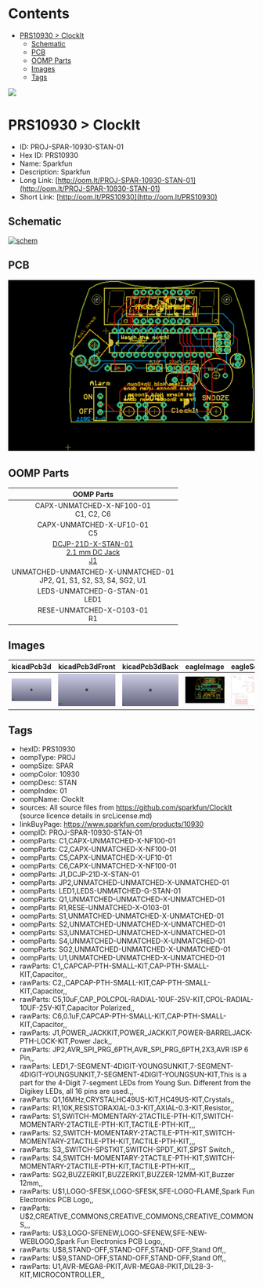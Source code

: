 



Contents
========

* [PRS10930 > ClockIt](#prs10930--clockit)
	* [Schematic](#schematic)
	* [PCB](#pcb)
	* [OOMP Parts](#oomp-parts)
	* [Images](#images)
	* [Tags](#tags)
  
![][im]
# PRS10930 > ClockIt

- ID: PROJ-SPAR-10930-STAN-01
- Hex ID: PRS10930
- Name: Sparkfun
- Description: Sparkfun
- Long Link: [http://oom.lt/PROJ-SPAR-10930-STAN-01](http://oom.lt/PROJ-SPAR-10930-STAN-01)
- Short Link: [http://oom.lt/PRS10930](http://oom.lt/PRS10930)

## Schematic
  
[![schem](eagleSchemImage.png)](eagleSchemImage.png)
## PCB
  
[![pcb](eagleImage.png)](eagleImage.png)
## OOMP Parts
  

|OOMP Parts|
| :---: |
|CAPX-UNMATCHED-X-NF100-01<BR>C1, C2, C6|
|CAPX-UNMATCHED-X-UF10-01<BR>C5|
|[DCJP-21D-X-STAN-01<br> 2.1 mm DC Jack<br> J1](https://github.com/oomlout/oomlout_OOMP_parts/tree/main/DCJP-21D-X-STAN-01/)|
|UNMATCHED-UNMATCHED-X-UNMATCHED-01<BR>JP2, Q1, S1, S2, S3, S4, SG2, U1|
|LEDS-UNMATCHED-G-STAN-01<BR>LED1|
|RESE-UNMATCHED-X-O103-01<BR>R1|

## Images
  
  

|kicadPcb3d|kicadPcb3dFront|kicadPcb3dBack|eagleImage|eagleSchemImage|
| :---: | :---: | :---: | :---: | :---: |
|[![kicadPcb3d](kicadPcb3d_140.png)](kicadPcb3d.png)|[![kicadPcb3dFront](kicadPcb3dFront_140.png)](kicadPcb3dFront.png)|[![kicadPcb3dBack](kicadPcb3dBack_140.png)](kicadPcb3dBack.png)|[![eagleImage](eagleImage_140.png)](eagleImage.png)|[![eagleSchemImage](eagleSchemImage_140.png)](eagleSchemImage.png)|

## Tags

- hexID: PRS10930
- oompType: PROJ
- oompSize: SPAR
- oompColor: 10930
- oompDesc: STAN
- oompIndex: 01
- oompName: ClockIt
- sources: All source files from https://github.com/sparkfun/ClockIt (source licence details in srcLicense.md)
- linkBuyPage: https://www.sparkfun.com/products/10930
- oompID: PROJ-SPAR-10930-STAN-01
- oompParts: C1,CAPX-UNMATCHED-X-NF100-01
- oompParts: C2,CAPX-UNMATCHED-X-NF100-01
- oompParts: C5,CAPX-UNMATCHED-X-UF10-01
- oompParts: C6,CAPX-UNMATCHED-X-NF100-01
- oompParts: J1,DCJP-21D-X-STAN-01
- oompParts: JP2,UNMATCHED-UNMATCHED-X-UNMATCHED-01
- oompParts: LED1,LEDS-UNMATCHED-G-STAN-01
- oompParts: Q1,UNMATCHED-UNMATCHED-X-UNMATCHED-01
- oompParts: R1,RESE-UNMATCHED-X-O103-01
- oompParts: S1,UNMATCHED-UNMATCHED-X-UNMATCHED-01
- oompParts: S2,UNMATCHED-UNMATCHED-X-UNMATCHED-01
- oompParts: S3,UNMATCHED-UNMATCHED-X-UNMATCHED-01
- oompParts: S4,UNMATCHED-UNMATCHED-X-UNMATCHED-01
- oompParts: SG2,UNMATCHED-UNMATCHED-X-UNMATCHED-01
- oompParts: U1,UNMATCHED-UNMATCHED-X-UNMATCHED-01
- rawParts: C1,,CAPCAP-PTH-SMALL-KIT,CAP-PTH-SMALL-KIT,Capacitor,,
- rawParts: C2,,CAPCAP-PTH-SMALL-KIT,CAP-PTH-SMALL-KIT,Capacitor,,
- rawParts: C5,10uF,CAP_POLCPOL-RADIAL-10UF-25V-KIT,CPOL-RADIAL-10UF-25V-KIT,Capacitor Polarized,,
- rawParts: C6,0.1uF,CAPCAP-PTH-SMALL-KIT,CAP-PTH-SMALL-KIT,Capacitor,,
- rawParts: J1,POWER_JACKKIT,POWER_JACKKIT,POWER-BARRELJACK-PTH-LOCK-KIT,Power Jack,,
- rawParts: JP2,AVR_SPI_PRG_6PTH,AVR_SPI_PRG_6PTH,2X3,AVR ISP 6 Pin,,
- rawParts: LED1,7-SEGMENT-4DIGIT-YOUNGSUNKIT,7-SEGMENT-4DIGIT-YOUNGSUNKIT,7-SEGMENT-4DIGIT-YOUNGSUN-KIT,This is a part for the 4-Digit 7-segment LEDs from Young Sun.  Different from the Digikey LEDs, all 16 pins are used.,,
- rawParts: Q1,16MHz,CRYSTALHC49US-KIT,HC49US-KIT,Crystals,,
- rawParts: R1,10K,RESISTORAXIAL-0.3-KIT,AXIAL-0.3-KIT,Resistor,,
- rawParts: S1,SWITCH-MOMENTARY-2TACTILE-PTH-KIT,SWITCH-MOMENTARY-2TACTILE-PTH-KIT,TACTILE-PTH-KIT,,,
- rawParts: S2,SWITCH-MOMENTARY-2TACTILE-PTH-KIT,SWITCH-MOMENTARY-2TACTILE-PTH-KIT,TACTILE-PTH-KIT,,,
- rawParts: S3,,SWITCH-SPSTKIT,SWITCH-SPDT_KIT,SPST Switch,,
- rawParts: S4,SWITCH-MOMENTARY-2TACTILE-PTH-KIT,SWITCH-MOMENTARY-2TACTILE-PTH-KIT,TACTILE-PTH-KIT,,,
- rawParts: SG2,BUZZERKIT,BUZZERKIT,BUZZER-12MM-KIT,Buzzer 12mm,,
- rawParts: U$1,LOGO-SFESK,LOGO-SFESK,SFE-LOGO-FLAME,Spark Fun Electronics PCB Logo,,
- rawParts: U$2,CREATIVE_COMMONS,CREATIVE_COMMONS,CREATIVE_COMMONS,,,
- rawParts: U$3,LOGO-SFENEW,LOGO-SFENEW,SFE-NEW-WEBLOGO,Spark Fun Electronics PCB Logo,,
- rawParts: U$8,STAND-OFF,STAND-OFF,STAND-OFF,Stand Off,,
- rawParts: U$9,STAND-OFF,STAND-OFF,STAND-OFF,Stand Off,,
- rawParts: U1,AVR-MEGA8-PKIT,AVR-MEGA8-PKIT,DIL28-3-KIT,MICROCONTROLLER,,



[im]: kicadPcb3d_450.png
